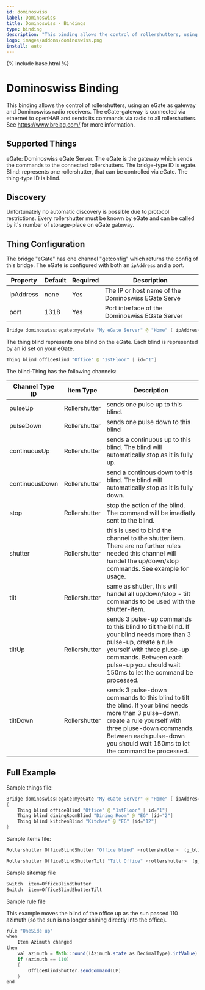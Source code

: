 ```yaml
---
id: dominoswiss
label: Dominoswiss
title: Dominoswiss - Bindings
type: binding
description: "This binding allows the control of rollershutters, using an eGate as gateway and Dominoswiss radio receivers."
logo: images/addons/dominoswiss.png
install: auto
---
```


<!-- Attention authors: Do not edit directly. Please add your changes to the appropriate source repository -->

{% include base.html %}

# Dominoswiss Binding

<AddonLogo />

This binding allows the control of rollershutters, using an eGate as gateway and Dominoswiss radio receivers.
The eGate-gateway is connected via ethernet to openHAB and sends its commands via radio to all rollershutters.
See <https://www.brelag.com/> for more information.

## Supported Things

eGate: Dominoswiss eGate Server. The eGate is the gateway which sends the commands to the connected rollershutters. The bridge-type ID is egate.
Blind: represents one rollershutter, that can be controlled via eGate. The thing-type ID is blind.

## Discovery

Unfortunately no automatic discovery is possible due to protocol restrictions.
Every rollershutter must be known by eGate and can be called by it's number of storage-place on eGate gateway.

## Thing Configuration

The bridge "eGate" has one channel "getconfig" which returns the config of this bridge.
The eGate is configured with both an `ipAddress` and a port.

|Property|Default|Required|Description|
|--------|-------|--------|-----------|
|ipAddress|none|Yes|The IP or host name of the Dominoswiss EGate Serve|
|port|1318|Yes|Port interface of the Dominoswiss EGate Server|

```java
Bridge dominoswiss:egate:myeGate "My eGate Server" @ "Home" [ ipAddres="localhost", port=5700 ]
```

The thing blind represents one blind on the eGate. Each blind is represented by an id set on your eGate.

```java
Thing blind officeBlind "Office" @ "1stFloor" [ id="1"]
```

The blind-Thing has the following channels:

|Channel Type ID|Item Type|Description|
|---------------|---------|-----------|
|pulseUp|Rollershutter|sends one pulse up to this blind.|
|pulseDown|Rollershutter|sends one pulse down to this blind|
|continuousUp|Rollershutter|sends a continuous up to this blind. The blind will automatically stop as it is fully up.|
|continuousDown|Rollershutter|send a continous down to this blind. The blind will automatically stop as it is fully down.|
|stop|Rollershutter|stop the action of the blind. The command will be imadiatly sent to the blind.|
|shutter|Rollershutter|this is used to bind the channel to the shutter item. There are no further rules needed this channel will handel the up/down/stop commands. See example for usage.|
|tilt|Rollershutter|same as shutter, this will handel all up/down/stop - tilt commands to be used with the shutter-item.|
|tiltUp|Rollershutter|sends 3 pulse-up commands to this blind to tilt the blind. If your blind needs more than 3 pulse-up, create a rule yourself with three pluse-up commands. Between each pulse-up you should wait 150ms to let the command be processed.
|tiltDown|Rollershutter|sends 3 pulse-down commands to this blind to tilt the blind. If your blind needs more than 3 pulse-down, create a rule yourself with three pluse-down commands. Between each pulse-down you should wait 150ms to let the command be processed. |

## Full Example

Sample things file:

```java
Bridge dominoswiss:egate:myeGate "My eGate Server" @ "Home" [ ipAddres="localhost", port="5500" ]
{
    Thing blind officeBlind "Office" @ "1stFloor" [ id="1"]
    Thing blind diningRoomBlind "Dining Room" @ "EG" [id="2"]
    Thing blind kitchenBlind "Kitchen" @ "EG" [id="12"]
}
```

Sample items file:

```java
Rollershutter OfficeBlindShutter "Office blind" <rollershutter>  (g_blinds) { channel="dominoswiss:blind:myeGate:officeBlind:shutter"}

Rollershutter OfficeBlindShutterTilt "Tilt Office" <rollershutter>  (g_blinds_tilt) { channel="dominoswiss:blind:meGgate:bueroBlind:tilt"}

```

Sample sitemap file

```perl
Switch  item=OfficeBlindShutter
Switch  item=OfficeBlindShutterTilt
```

Sample rule file

This example moves the blind of the office up as the sun passed 110 azimuth (so the sun is no longer shining directly into the office).

```java
rule "OneSide up"
when
    Item Azimuth changed
then
    val azimuth = Math::round((Azimuth.state as DecimalType).intValue)
    if (azimuth == 110)
    {
        OfficeBlindShutter.sendCommand(UP)
    }
end
```
